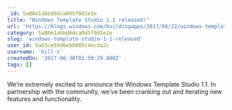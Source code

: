 ```yaml
---
_id: 5a88e1abbd6dca0d5f0d1e1e
title: "Windows Template Studio 1.1 released!"
url: 'https://blogs.windows.com/buildingapps/2017/06/22/windows-template-studio-1-1-released/#GdyuKOULxmSDIeMS.97'
category: 5a88e1abbd6dca0d5f0d1e1e
slug: 'windows-template-studio-1-1-released'
user_id: 5a83ce59d6eb0005c4ecda2c
username: 'bill-s'
createdOn: '2017-06-30T01:59:29.000Z'
tags: []
---
```


We’re extremely excited to announce the Windows Template Studio 1.1. In partnership with the community, we’ve been cranking out and iterating new features and functionality. 

